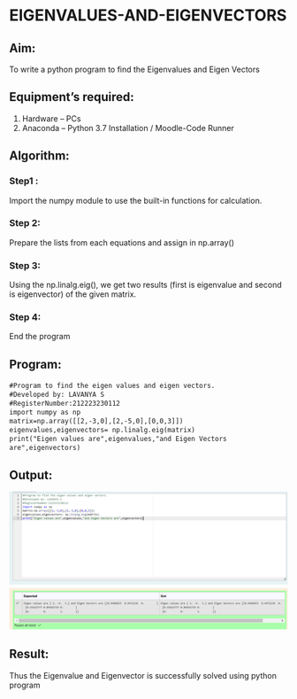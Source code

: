 # EIGENVALUES-AND-EIGENVECTORS
## Aim:
To write a python program to find the Eigenvalues and Eigen Vectors
## Equipment’s required:
1. 	Hardware – PCs
2. 	Anaconda – Python 3.7 Installation / Moodle-Code Runner
## Algorithm:
### Step1 :
Import the numpy module to use the built-in functions for calculation.
### Step 2: 
Prepare the lists from each equations and assign in np.array()
### Step 3: 
Using the np.linalg.eig(),  we get two results (first is eigenvalue and second is eigenvector) of the given matrix.
### Step 4: 
End the program
## Program:
```
#Program to find the eigen values and eigen vectors.
#Developed by: LAVANYA S
#RegisterNumber:212223230112
import numpy as np
matrix=np.array([[2,-3,0],[2,-5,0],[0,0,3]])
eigenvalues,eigenvectors= np.linalg.eig(matrix)
print("Eigen values are",eigenvalues,"and Eigen Vectors are",eigenvectors)
```
## Output:
![alt text](image-1.png)
## Result:
Thus the Eigenvalue and Eigenvector is successfully solved using python program
